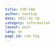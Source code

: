 ```yaml
---
title: CSM FAQ
author: nevstop
date: 2022-02-10
category: information
layout: post
lang: en
page_id: csm-faq
---
```


